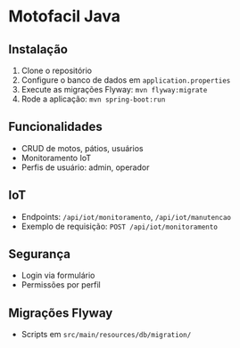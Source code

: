 # Motofacil Java

## Instalação
1. Clone o repositório
2. Configure o banco de dados em `application.properties`
3. Execute as migrações Flyway: `mvn flyway:migrate`
4. Rode a aplicação: `mvn spring-boot:run`

## Funcionalidades
- CRUD de motos, pátios, usuários
- Monitoramento IoT
- Perfis de usuário: admin, operador

## IoT
- Endpoints: `/api/iot/monitoramento`, `/api/iot/manutencao`
- Exemplo de requisição: `POST /api/iot/monitoramento`

## Segurança
- Login via formulário
- Permissões por perfil

## Migrações Flyway
- Scripts em `src/main/resources/db/migration/`
